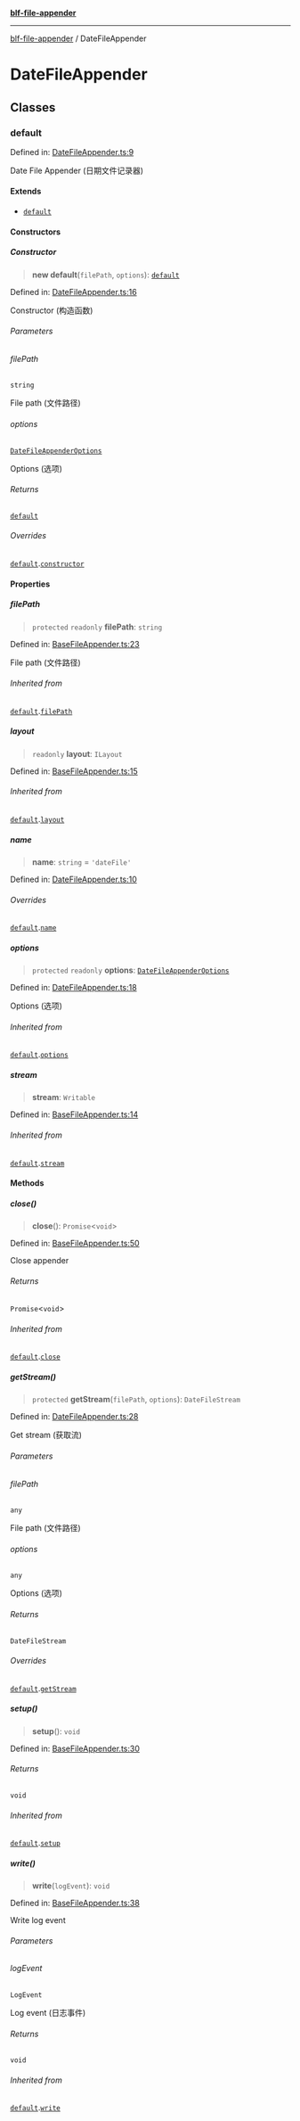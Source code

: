 [**blf-file-appender**](index.md)

***

[blf-file-appender](index.md) / DateFileAppender

# DateFileAppender

## Classes

### default

Defined in: [DateFileAppender.ts:9](https://github.com/fengxinming/log-base/blob/8667f4e9ec4dc1a7959cf628998a70ef9d3209f9/packages/file-appender/src/DateFileAppender.ts#L9)

Date File Appender (日期文件记录器)

#### Extends

- [`default`](BaseFileAppender.md#default)

#### Constructors

##### Constructor

> **new default**(`filePath`, `options`): [`default`](#default)

Defined in: [DateFileAppender.ts:16](https://github.com/fengxinming/log-base/blob/8667f4e9ec4dc1a7959cf628998a70ef9d3209f9/packages/file-appender/src/DateFileAppender.ts#L16)

Constructor (构造函数)

###### Parameters

###### filePath

`string`

File path (文件路径)

###### options

[`DateFileAppenderOptions`](typings.md#datefileappenderoptions)

Options (选项)

###### Returns

[`default`](#default)

###### Overrides

[`default`](BaseFileAppender.md#default).[`constructor`](BaseFileAppender.md#default#constructor)

#### Properties

##### filePath

> `protected` `readonly` **filePath**: `string`

Defined in: [BaseFileAppender.ts:23](https://github.com/fengxinming/log-base/blob/8667f4e9ec4dc1a7959cf628998a70ef9d3209f9/packages/file-appender/src/BaseFileAppender.ts#L23)

File path (文件路径)

###### Inherited from

[`default`](BaseFileAppender.md#default).[`filePath`](BaseFileAppender.md#default#filepath)

##### layout

> `readonly` **layout**: `ILayout`

Defined in: [BaseFileAppender.ts:15](https://github.com/fengxinming/log-base/blob/8667f4e9ec4dc1a7959cf628998a70ef9d3209f9/packages/file-appender/src/BaseFileAppender.ts#L15)

###### Inherited from

[`default`](BaseFileAppender.md#default).[`layout`](BaseFileAppender.md#default#layout)

##### name

> **name**: `string` = `'dateFile'`

Defined in: [DateFileAppender.ts:10](https://github.com/fengxinming/log-base/blob/8667f4e9ec4dc1a7959cf628998a70ef9d3209f9/packages/file-appender/src/DateFileAppender.ts#L10)

###### Overrides

[`default`](BaseFileAppender.md#default).[`name`](BaseFileAppender.md#default#name)

##### options

> `protected` `readonly` **options**: [`DateFileAppenderOptions`](typings.md#datefileappenderoptions)

Defined in: [DateFileAppender.ts:18](https://github.com/fengxinming/log-base/blob/8667f4e9ec4dc1a7959cf628998a70ef9d3209f9/packages/file-appender/src/DateFileAppender.ts#L18)

Options (选项)

###### Inherited from

[`default`](BaseFileAppender.md#default).[`options`](BaseFileAppender.md#default#options)

##### stream

> **stream**: `Writable`

Defined in: [BaseFileAppender.ts:14](https://github.com/fengxinming/log-base/blob/8667f4e9ec4dc1a7959cf628998a70ef9d3209f9/packages/file-appender/src/BaseFileAppender.ts#L14)

###### Inherited from

[`default`](BaseFileAppender.md#default).[`stream`](BaseFileAppender.md#default#stream)

#### Methods

##### close()

> **close**(): `Promise`\<`void`\>

Defined in: [BaseFileAppender.ts:50](https://github.com/fengxinming/log-base/blob/8667f4e9ec4dc1a7959cf628998a70ef9d3209f9/packages/file-appender/src/BaseFileAppender.ts#L50)

Close appender

###### Returns

`Promise`\<`void`\>

###### Inherited from

[`default`](BaseFileAppender.md#default).[`close`](BaseFileAppender.md#default#close)

##### getStream()

> `protected` **getStream**(`filePath`, `options`): `DateFileStream`

Defined in: [DateFileAppender.ts:28](https://github.com/fengxinming/log-base/blob/8667f4e9ec4dc1a7959cf628998a70ef9d3209f9/packages/file-appender/src/DateFileAppender.ts#L28)

Get stream (获取流)

###### Parameters

###### filePath

`any`

File path (文件路径)

###### options

`any`

Options (选项)

###### Returns

`DateFileStream`

###### Overrides

[`default`](BaseFileAppender.md#default).[`getStream`](BaseFileAppender.md#default#getstream)

##### setup()

> **setup**(): `void`

Defined in: [BaseFileAppender.ts:30](https://github.com/fengxinming/log-base/blob/8667f4e9ec4dc1a7959cf628998a70ef9d3209f9/packages/file-appender/src/BaseFileAppender.ts#L30)

###### Returns

`void`

###### Inherited from

[`default`](BaseFileAppender.md#default).[`setup`](BaseFileAppender.md#default#setup)

##### write()

> **write**(`logEvent`): `void`

Defined in: [BaseFileAppender.ts:38](https://github.com/fengxinming/log-base/blob/8667f4e9ec4dc1a7959cf628998a70ef9d3209f9/packages/file-appender/src/BaseFileAppender.ts#L38)

Write log event

###### Parameters

###### logEvent

`LogEvent`

Log event (日志事件)

###### Returns

`void`

###### Inherited from

[`default`](BaseFileAppender.md#default).[`write`](BaseFileAppender.md#default#write)
